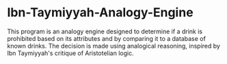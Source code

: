 # Ibn-Taymiyyah-Analogy-Engine
This program is an analogy engine designed to determine if a drink is prohibited based on its attributes and by comparing it to a database of known drinks. The decision is made using analogical reasoning, inspired by Ibn Taymiyyah's critique of Aristotelian logic.
